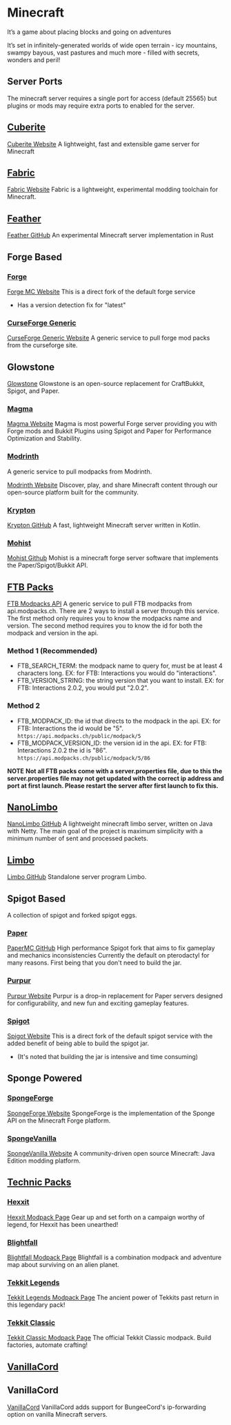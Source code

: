 # Minecraft

It’s a game about placing blocks and going on adventures

It’s set in infinitely-generated worlds of wide open terrain - icy mountains, swampy bayous, vast pastures and much more - filled with secrets, wonders and peril!

## Server Ports

The minecraft server requires a single port for access (default 25565) but plugins or mods may require extra ports to enabled for the server.

## [Cuberite](cuberite)

[Cuberite Website](https://cuberite.org)
A lightweight, fast and extensible game server for Minecraft

## [Fabric](fabric)

[Fabric Website](https://fabricmc.net)
Fabric is a lightweight, experimental modding toolchain for Minecraft.

## [Feather](feather)

[Feather GitHub](https://github.com/feather-rs/feather)
An experimental Minecraft server implementation in Rust

## Forge Based

### [Forge](forge/forge)

[Forge MC Website](https://files.minecraftforge.net)
This is a direct fork of the default forge service

- Has a version detection fix for "latest"

### [CurseForge Generic](curseforge)

[CurseForge Generic Website](https://www.curseforge.com)
A generic service to pull forge mod packs from the curseforge site.

## Glowstone 
[Glowstone](https://glowstone.net/)
Glowstone is an open-source replacement for CraftBukkit, Spigot, and Paper.

### [Magma](magma)

[Magma Website](https://magmafoundation.org)
Magma is most powerful Forge server providing you with Forge mods and Bukkit Plugins using Spigot and Paper for Performance Optimization and Stability.

### [Modrinth](modrinth)

A generic service to pull modpacks from Modrinth.

[Modrinth Website](https://modrinth.com)
Discover, play, and share Minecraft content through our open-source platform built for the community.

### [Krypton](krypton)

[Krypton GitHub](https://github.com/KryptonMC/Krypton)
A fast, lightweight Minecraft server written in Kotlin.

### [Mohist](mohist)

[Mohist Github](https://github.com/Mohist-Community/Mohist)
Mohist is a minecraft forge server software that implements the Paper/Spigot/Bukkit API.

## [FTB Packs](ftb)

[FTB Modpacks API](https://api.modpacks.ch)
A generic service to pull FTB modpacks from api.modpacks.ch.
There are 2 ways to install a server through this service.
The first method only requires you to know the modpacks name and version.
The second method requires you to know the id for both the modpack and version in the api.

### Method 1 (Recommended)

- FTB_SEARCH_TERM: the modpack name to query for, must be at least 4 characters long.
  EX: for FTB: Interactions you would do "interactions".
- FTB_VERSION_STRING: the string version that you want to install.
  EX: for FTB: Interactions 2.0.2, you would put "2.0.2".

### Method 2

- FTB_MODPACK_ID: the id that directs to the modpack in the api.
  EX: for FTB: Interactions the id would be "5". `https://api.modpacks.ch/public/modpack/5`
- FTB_MODPACK_VERSION_ID: the version id in the api.
  EX: for FTB: Interactions 2.0.2 the id is "86". `https://api.modpacks.ch/public/modpack/5/86`

**NOTE**
**Not all FTB packs come with a server.properties file, due to this the server.properties file
may not get updated with the correct ip address and port at first launch.
Please restart the server after first launch to fix this.**

## [NanoLimbo](nanolimbo)

[NanoLimbo GitHub](https://github.com/Nan1t/NanoLimbo)
A lightweight minecraft limbo server, written on Java with Netty. The main goal of the project is maximum simplicity with a minimum number of sent and processed packets.

## [Limbo](limbo)

[Limbo GitHub](https://github.com/LOOHP/Limbo)
Standalone server program Limbo.

## Spigot Based

A collection of spigot and forked spigot eggs.

### [Paper](paper)

[PaperMC GitHub](https://github.com/PaperMC/Paper)
High performance Spigot fork that aims to fix gameplay and mechanics inconsistencies
Currently the default on pterodactyl for many reasons. First being that you don't need to build the jar.

### [Purpur](purpur)

[Purpur Website](https://purpurmc.org/)
Purpur is a drop-in replacement for Paper servers designed for configurability, and new fun and exciting gameplay features.

### [Spigot](spigot)

[Spigot Website](https://www.spigotmc.org)
This is a direct fork of the default spigot service with the added benefit of being able to build the spigot jar.

- (It's noted that building the jar is intensive and time consuming)

## Sponge Powered

### [SpongeForge](spongeforge)

[SpongeForge Website](https://www.spongepowered.org)
SpongeForge is the implementation of the Sponge API on the Minecraft Forge platform.

### [SpongeVanilla](spongevanilla)

[SpongeVanilla Website](https://www.spongepowered.org)
A community-driven open source Minecraft: Java Edition modding platform.

## [Technic Packs](technic)

### [Hexxit](technic/hexxit)

[Hexxit Modpack Page](https://www.technicpack.net/modpack/hexxit)
Gear up and set forth on a campaign worthy of legend, for Hexxit has been unearthed!

### [Blightfall](technic/blightfall)

[Blightfall Modpack Page](https://www.technicpack.net/modpack/blightfall)
Blightfall is a combination modpack and adventure map about surviving on an alien planet.

### [Tekkit Legends](technic/technic-legends)

[Tekkit Legends Modpack Page](https://www.technicpack.net/modpack/tekkit-legends)
The ancient power of Tekkits past return in this legendary pack!

### [Tekkit Classic](technic/tekkit-classic)

[Tekkit Classic Modpack Page](https://www.technicpack.net/modpack/tekkit.552560)
The official Tekkit Classic modpack. Build factories, automate crafting!

## [VanillaCord](vanillacord)

## VanillaCord
[VanillaCord](https://github.com/ME1312/VanillaCord)
VanillaCord adds support for BungeeCord's ip-forwarding option on vanilla Minecraft servers.
